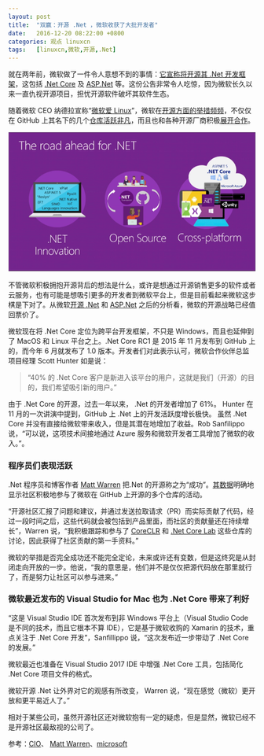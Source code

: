 ```yaml
---
layout: post
title:	"双赢：开源 .Net ，微软收获了大批开发者"
date:	2016-12-20 08:22:00 +0800 
categories:	观点 linuxcn 
tags:	[linuxcn,微软,开源,.Net]
---
```



就在两年前，微软做了一件令人意想不到的事情：[它宣称将开源其 .Net 开发框架](/article-4209-1.html)，这包括 [.Net Core](/article-4821-1.html) 及 [ASP.Net](/article-4940-1.html) 等。这份公告非常令人吃惊，因为微软长久以来一直仇视开源项目，担忧开源软件破坏其软件生态。


随着微软 CEO 纳德拉宣称“[微软爱 Linux](/article-4923-1.html)”，微软在[开源方面的举措频频](/article-6774-1.html)，不仅仅在 GitHub 上其名下的几个[仓库活跃非凡](/article-7776-1.html)，而且也和各种开源厂商积极[展开合作](/article-6528-1.html)。


![](/Asserts/Images/album/201612/19/201801d54yyzqajmpay0aj.png)


不管微软积极拥抱开源背后的想法是什么，或许是想通过开源销售更多的软件或者云服务，也有可能是想吸引更多的开发者到微软平台上，但是目前看起来微软这步棋是下对了。从微软[开源 .Net](/article-6727-1.html) 和  [ASP.Net](/article-6921-1.html) 之后的分析看，微软的开源战略已经值回票价了。


微软现在将 .Net Core 定位为跨平台开发框架，不只是 Windows，而且也延伸到了 MacOS 和 Linux 平台之上。.Net Core RC1 是 2015 年 11 月发布到 GitHub 上的，而今年 6 月就发布了 1.0 版本。开发者们对此表示认可，微软合作伙伴总监项目经理 Scott Hunter 如是说：



> 
> “40% 的 .Net Core 客户是新进入该平台的用户，这就是我们（开源）的目的，我们希望吸引新的用户。”
> 
> 
> 


由于 .Net Core 的开源，过去一年以来， .Net 的开发者增加了 61%。 Hunter 在 11 月的一次讲演中提到，GitHub 上 .Net 上的开发活跃度增长极快。
虽然 .Net Core 并没有直接给微软带来收入，但是其潜在地增加了收益。Rob Sanfilippo 说，“可以说，这项技术间接地通过 Azure 服务和微软开发者工具增加了微软的收入。”。


### 程序员们表现活跃


.Net 程序员和博客作者 [Matt Warren](http://mattwarren.org/) 把.Net 的开源称之为“成功”。[其数据](/article-6921-1.html)明确地显示社区积极地参与了微软在 GitHub 上开源的多个仓库的活动。


“开源社区汇报了问题和建议，并通过发送拉取请求（PR）而实际贡献了代码，经过一段时间之后，这些代码就会被包括到产品里面，而社区的贡献量还在持续增长”，Warren 说，“我积极跟踪和参与了 [CoreCLR](https://github.com/dotnet/coreclr/) 和 [.Net Core Lab](https://github.com/dotnet/corefxlab/) 这些仓库的讨论，因此获得了社区贡献的第一手资料。”



微软的举措是否完全成功还不能完全定论，未来或许还有变数，但是这终究是从封闭走向开放的一步。他说，“我的意思是，他们并不是仅仅把源代码放在那里就行了，而是努力让社区可以参与进来。”


### 微软最近发布的 Visual Studio for Mac 也为 .Net Core 带来了利好


“这是 Visual Studio IDE 首次发布到非 Windows 平台上（Visual Studio Code 是不同的技术，而且它根本不算 IDE），它是基于微软收购的 Xamarin 的技术，重点关注于 .Net Core 开发”，Sanfillippo 说，“这次发布近一步带动了 .Net Core 的发展。”


微软最近也准备在 Visual Studio 2017 IDE 中增强 .Net Core 工具，包括简化 .Net Core 项目文件的格式。


微软开源 .Net 让外界对它的观感有所改变， Warren 说，“现在感觉（微软）更开放和更平易近人了。”


相对于某些公司，虽然开源社区还对微软抱有一定的疑虑，但是显然，微软已经不是开源社区最敌视的公司了。


参考：[CIO](http://www.cio.com/article/3150814/application-development/win-win-open-source-net-pays-off-for-devs.html)、 [Matt Warren](http://mattwarren.org/)、[microsoft](https://www.microsoft.com/)

